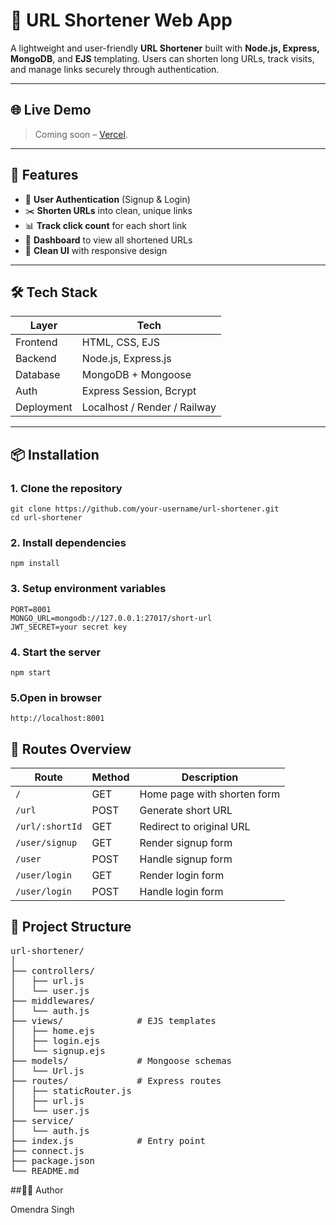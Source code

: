 # 🔗 URL Shortener Web App

A lightweight and user-friendly **URL Shortener** built with **Node.js, Express, MongoDB**, and **EJS** templating. Users can shorten long URLs, track visits, and manage links securely through authentication.

---

## 🌐 Live Demo

> Coming soon –  [Vercel](https://vercel.com).

---

## 🚀 Features

- 🔐 **User Authentication** (Signup & Login)
- ✂️ **Shorten URLs** into clean, unique links
- 📊 **Track click count** for each short link
- 📁 **Dashboard** to view all shortened URLs
- 🧼 **Clean UI** with responsive design

---

## 🛠 Tech Stack

| Layer        | Tech                          |
|--------------|-------------------------------|
| Frontend     | HTML, CSS, EJS                |
| Backend      | Node.js, Express.js           |
| Database     | MongoDB + Mongoose            |
| Auth         | Express Session, Bcrypt       |
| Deployment   | Localhost / Render / Railway  |

---

## 📦 Installation

### 1. Clone the repository
```
git clone https://github.com/your-username/url-shortener.git
cd url-shortener
```

### 2. Install dependencies
```
npm install
```
### 3. Setup environment variables
```
PORT=8001
MONGO_URL=mongodb://127.0.0.1:27017/short-url
JWT_SECRET=your secret key
```
### 4. Start the server
```
npm start
```
### 5.Open in browser
```
http://localhost:8001
```

## 🔁 Routes Overview

| Route           | Method | Description                 |
| --------------- | ------ | --------------------------- |
| `/`             | GET    | Home page with shorten form |
| `/url`          | POST   | Generate short URL          |
| `/url/:shortId` | GET    | Redirect to original URL    |
| `/user/signup`  | GET    | Render signup form          |
| `/user`         | POST   | Handle signup form          |
| `/user/login`   | GET    | Render login form           |
| `/user/login`   | POST   | Handle login form           |


## 📁 Project Structure

<pre>
url-shortener/
│
├── controllers/
│   ├── url.js
│   └── user.js
├── middlewares/             
│   └── auth.js
├── views/              # EJS templates
│   ├── home.ejs
│   ├── login.ejs
│   └── signup.ejs
├── models/             # Mongoose schemas
│   └── Url.js
├── routes/             # Express routes
│   ├── staticRouter.js
│   ├── url.js
│   └── user.js
├── service/             
│   └── auth.js       
├── index.js            # Entry point
├── connect.js
├── package.json
└── README.md
</pre>

##🧑‍💻 Author
  
Omendra Singh


